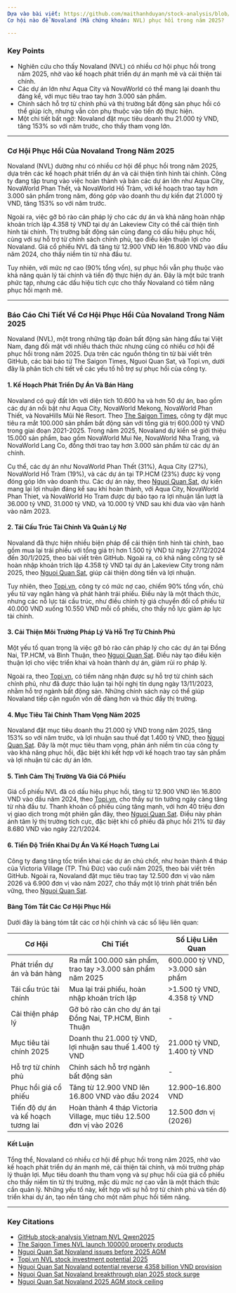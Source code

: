 ```yaml
---
Dựa vào bài viết: https://github.com/maithanhduyan/stock-analysis/blob/master/Vietnam/NVL/Qwen2025.md
Cơ hội nào để Novaland (Mã chứng khoán: NVL) phục hồi trong năm 2025?

---
```


### Key Points
- Nghiên cứu cho thấy Novaland (NVL) có nhiều cơ hội phục hồi trong năm 2025, nhờ vào kế hoạch phát triển dự án mạnh mẽ và cải thiện tài chính.  
- Các dự án lớn như Aqua City và NovaWorld có thể mang lại doanh thu đáng kể, với mục tiêu trao tay hơn 3.000 sản phẩm.  
- Chính sách hỗ trợ từ chính phủ và thị trường bất động sản phục hồi có thể giúp ích, nhưng vẫn còn phụ thuộc vào tiến độ thực hiện.  
- Một chi tiết bất ngờ: Novaland đặt mục tiêu doanh thu 21.000 tỷ VND, tăng 153% so với năm trước, cho thấy tham vọng lớn.  

---

### Cơ Hội Phục Hồi Của Novaland Trong Năm 2025  
Novaland (NVL) dường như có nhiều cơ hội để phục hồi trong năm 2025, dựa trên các kế hoạch phát triển dự án và cải thiện tình hình tài chính. Công ty đang tập trung vào việc hoàn thành và bán các dự án lớn như Aqua City, NovaWorld Phan Thết, và NovaWorld Hồ Tràm, với kế hoạch trao tay hơn 3.000 sản phẩm trong năm, đóng góp vào doanh thu dự kiến đạt 21.000 tỷ VND, tăng 153% so với năm trước.  

Ngoài ra, việc gỡ bỏ rào cản pháp lý cho các dự án và khả năng hoàn nhập khoản trích lập 4.358 tỷ VND tại dự án Lakeview City có thể cải thiện tình hình tài chính. Thị trường bất động sản cũng đang có dấu hiệu phục hồi, cùng với sự hỗ trợ từ chính sách chính phủ, tạo điều kiện thuận lợi cho Novaland. Giá cổ phiếu NVL đã tăng từ 12.900 VND lên 16.800 VND vào đầu năm 2024, cho thấy niềm tin từ nhà đầu tư.  

Tuy nhiên, với mức nợ cao (90% tổng vốn), sự phục hồi vẫn phụ thuộc vào khả năng quản lý tài chính và tiến độ thực hiện dự án. Đây là một bức tranh phức tạp, nhưng các dấu hiệu tích cực cho thấy Novaland có tiềm năng phục hồi mạnh mẽ.  

---

### Báo Cáo Chi Tiết Về Cơ Hội Phục Hồi Của Novaland Trong Năm 2025  

Novaland (NVL), một trong những tập đoàn bất động sản hàng đầu tại Việt Nam, đang đối mặt với nhiều thách thức nhưng cũng có nhiều cơ hội để phục hồi trong năm 2025. Dựa trên các nguồn thông tin từ bài viết trên GitHub, các bài báo từ The Saigon Times, Nguoi Quan Sat, và Topi.vn, dưới đây là phân tích chi tiết về các yếu tố hỗ trợ sự phục hồi của công ty.  

#### 1. Kế Hoạch Phát Triển Dự Án Và Bán Hàng  
Novaland có quỹ đất lớn với diện tích 10.600 ha và hơn 50 dự án, bao gồm các dự án nổi bật như Aqua City, NovaWorld Mekong, NovaWorld Phan Thiết, và NovaHills Mũi Né Resort. Theo [The Saigon Times](https://english.thesaigontimes.vn/nvl-set-to-launch-100000-property-products-worth-vnd600t-by-2025/), công ty đặt mục tiêu ra mắt 100.000 sản phẩm bất động sản với tổng giá trị 600.000 tỷ VND trong giai đoạn 2021-2025. Trong năm 2025, Novaland dự kiến sẽ giới thiệu 15.000 sản phẩm, bao gồm NovaWorld Mui Ne, NovaWorld Nha Trang, và NovaWorld Lang Co, đồng thời trao tay hơn 3.000 sản phẩm từ các dự án chính.  

Cụ thể, các dự án như NovaWorld Phan Thết (31%), Aqua City (27%), NovaWorld Hồ Tràm (19%), và các dự án tại TP.HCM (23%) được kỳ vọng đóng góp lớn vào doanh thu. Các dự án này, theo [Nguoi Quan Sat](https://nguoiquansat.vn/novaland-nvl-nhan-dien-nhung-van-de-nong-truoc-them-dhcd-2025-202621.html), dự kiến mang lại lợi nhuận đáng kể sau khi hoàn thành, với Aqua City, NovaWorld Phan Thiet, và NovaWorld Ho Tram được dự báo tạo ra lợi nhuận lần lượt là 36.000 tỷ VND, 31.000 tỷ VND, và 10.000 tỷ VND sau khi đưa vào vận hành vào năm 2023.  

#### 2. Tái Cấu Trúc Tài Chính Và Quản Lý Nợ  
Novaland đã thực hiện nhiều biện pháp để cải thiện tình hình tài chính, bao gồm mua lại trái phiếu với tổng giá trị hơn 1.500 tỷ VND từ ngày 27/12/2024 đến 30/1/2025, theo bài viết trên GitHub. Ngoài ra, có khả năng công ty sẽ hoàn nhập khoản trích lập 4.358 tỷ VND tại dự án Lakeview City trong năm 2025, theo [Nguoi Quan Sat](https://nguoiquansat.vn/novaland-nvl-nhieu-kha-nang-duoc-hoan-nhap-khoan-trich-lap-4-358-ty-dong-trong-nam-2025-199946.html), giúp cải thiện dòng tiền và lợi nhuận.  

Tuy nhiên, theo [Topi.vn](https://topi.vn/co-phieu-nvl.html), công ty có mức nợ cao, chiếm 90% tổng vốn, chủ yếu từ vay ngân hàng và phát hành trái phiếu. Điều này là một thách thức, nhưng các nỗ lực tái cấu trúc, như điều chỉnh tỷ giá chuyển đổi cổ phiếu từ 40.000 VND xuống 10.550 VND mỗi cổ phiếu, cho thấy nỗ lực giảm áp lực tài chính.  

#### 3. Cải Thiện Môi Trường Pháp Lý Và Hỗ Trợ Từ Chính Phủ  
Một yếu tố quan trọng là việc gỡ bỏ rào cản pháp lý cho các dự án tại Đồng Nai, TP.HCM, và Bình Thuận, theo [Nguoi Quan Sat](https://nguoiquansat.vn/novaland-nvl-nhan-dien-nhung-van-de-nong-truoc-them-dhcd-2025-202621.html). Điều này tạo điều kiện thuận lợi cho việc triển khai và hoàn thành dự án, giảm rủi ro pháp lý.  

Ngoài ra, theo [Topi.vn](https://topi.vn/co-phieu-nvl.html), có tiềm năng nhận được sự hỗ trợ từ chính sách chính phủ, như đã được thảo luận tại hội nghị tín dụng ngày 13/11/2023, nhằm hỗ trợ ngành bất động sản. Những chính sách này có thể giúp Novaland tiếp cận nguồn vốn dễ dàng hơn và thúc đẩy thị trường.  

#### 4. Mục Tiêu Tài Chính Tham Vọng Năm 2025  
Novaland đặt mục tiêu doanh thu 21.000 tỷ VND trong năm 2025, tăng 153% so với năm trước, và lợi nhuận sau thuế đạt 1.400 tỷ VND, theo [Nguoi Quan Sat](https://nguoiquansat.vn/novaland-nvl-nhan-dien-nhung-van-de-nong-truoc-them-dhcd-2025-202621.html). Đây là một mục tiêu tham vọng, phản ánh niềm tin của công ty vào khả năng phục hồi, đặc biệt khi kết hợp với kế hoạch trao tay sản phẩm và lợi nhuận từ các dự án lớn.  

#### 5. Tình Cảm Thị Trường Và Giá Cổ Phiếu  
Giá cổ phiếu NVL đã có dấu hiệu phục hồi, tăng từ 12.900 VND lên 16.800 VND vào đầu năm 2024, theo [Topi.vn](https://topi.vn/co-phieu-nvl.html), cho thấy sự tin tưởng ngày càng tăng từ nhà đầu tư. Thanh khoản cổ phiếu cũng tăng mạnh, với hơn 40 triệu đơn vị giao dịch trong một phiên gần đây, theo [Nguoi Quan Sat](https://nguoiquansat.vn/novaland-chot-ngay-hop-dhdcd-thuong-nien-nam-2025-co-phieu-nvl-tang-tran-204994.html). Điều này phản ánh tâm lý thị trường tích cực, đặc biệt khi cổ phiếu đã phục hồi 21% từ đáy 8.680 VND vào ngày 22/1/2024.  

#### 6. Tiến Độ Triển Khai Dự Án Và Kế Hoạch Tương Lai  
Công ty đang tăng tốc triển khai các dự án chủ chốt, như hoàn thành 4 tháp của Victoria Village (TP. Thủ Đức) vào cuối năm 2025, theo bài viết trên GitHub. Ngoài ra, Novaland đặt mục tiêu trao tay 12.500 đơn vị vào năm 2026 và 6.900 đơn vị vào năm 2027, cho thấy một lộ trình phát triển bền vững, theo [Nguoi Quan Sat](https://nguoiquansat.vn/tung-ke-hoach-dot-pha-nam-2025-co-phieu-novaland-nvl-ap-sat-tran-10-trieu-don-vi-da-trao-tay-201715.html).  

#### Bảng Tóm Tắt Các Cơ Hội Phục Hồi  
Dưới đây là bảng tóm tắt các cơ hội chính và các số liệu liên quan:  

| **Cơ Hội**                          | **Chi Tiết**                                                                 | **Số Liệu Liên Quan**          |
|--------------------------------------|-----------------------------------------------------------------------------|-------------------------------|
| Phát triển dự án và bán hàng         | Ra mắt 100.000 sản phẩm, trao tay >3.000 sản phẩm năm 2025                  | 600.000 tỷ VND, >3.000 sản phẩm |
| Tái cấu trúc tài chính               | Mua lại trái phiếu, hoàn nhập khoản trích lập                               | >1.500 tỷ VND, 4.358 tỷ VND   |
| Cải thiện pháp lý                    | Gỡ bỏ rào cản cho dự án tại Đồng Nai, TP.HCM, Bình Thuận                   | -                             |
| Mục tiêu tài chính 2025              | Doanh thu 21.000 tỷ VND, lợi nhuận sau thuế 1.400 tỷ VND                   | 21.000 tỷ VND, 1.400 tỷ VND   |
| Hỗ trợ từ chính phủ                  | Chính sách hỗ trợ ngành bất động sản                                        | -                             |
| Phục hồi giá cổ phiếu                | Tăng từ 12.900 VND lên 16.800 VND vào đầu 2024                             | 12.900–16.800 VND             |
| Tiến độ dự án và kế hoạch tương lai  | Hoàn thành 4 tháp Victoria Village, mục tiêu 12.500 đơn vị vào 2026        | 12.500 đơn vị (2026)          |

#### Kết Luận  
Tổng thể, Novaland có nhiều cơ hội để phục hồi trong năm 2025, nhờ vào kế hoạch phát triển dự án mạnh mẽ, cải thiện tài chính, và môi trường pháp lý thuận lợi. Mục tiêu doanh thu tham vọng và sự phục hồi của giá cổ phiếu cho thấy niềm tin từ thị trường, mặc dù mức nợ cao vẫn là một thách thức cần quản lý. Những yếu tố này, kết hợp với sự hỗ trợ từ chính phủ và tiến độ triển khai dự án, tạo nền tảng cho một năm phục hồi tiềm năng.  

---

### Key Citations  
- [GitHub stock-analysis Vietnam NVL Qwen2025](https://github.com/maithanhduyan/stock-analysis/blob/master/Vietnam/NVL/Qwen2025.md)  
- [The Saigon Times NVL launch 100000 property products](https://english.thesaigontimes.vn/nvl-set-to-launch-100000-property-products-worth-vnd600t-by-2025/)  
- [Nguoi Quan Sat Novaland issues before 2025 AGM](https://nguoiquansat.vn/novaland-nvl-nhan-dien-nhung-van-de-nong-truoc-them-dhcd-2025-202621.html)  
- [Topi.vn NVL stock investment potential 2025](https://topi.vn/co-phieu-nvl.html)  
- [Nguoi Quan Sat Novaland potential reverse 4358 billion VND provision](https://nguoiquansat.vn/novaland-nvl-nhieu-kha-nang-duoc-hoan-nhap-khoan-trich-lap-4-358-ty-dong-trong-nam-2025-199946.html)  
- [Nguoi Quan Sat Novaland breakthrough plan 2025 stock surge](https://nguoiquansat.vn/tung-ke-hoach-dot-pha-nam-2025-co-phieu-novaland-nvl-ap-sat-tran-10-trieu-don-vi-da-trao-tay-201715.html)  
- [Nguoi Quan Sat Novaland 2025 AGM stock ceiling](https://nguoiquansat.vn/novaland-chot-ngay-hop-dhdcd-thuong-nien-nam-2025-co-phieu-nvl-tang-tran-204994.html)